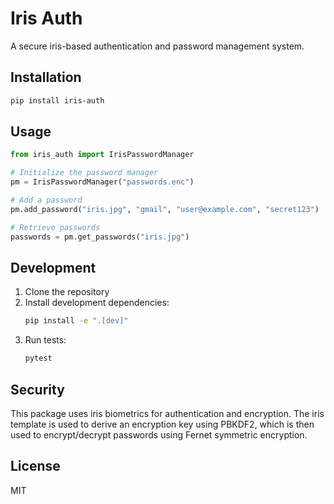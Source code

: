 # Iris Auth

A secure iris-based authentication and password management system.

## Installation

```bash
pip install iris-auth
```

## Usage

```python
from iris_auth import IrisPasswordManager

# Initialize the password manager
pm = IrisPasswordManager("passwords.enc")

# Add a password
pm.add_password("iris.jpg", "gmail", "user@example.com", "secret123")

# Retrieve passwords
passwords = pm.get_passwords("iris.jpg")
```

## Development

1. Clone the repository
2. Install development dependencies:
   ```bash
   pip install -e ".[dev]"
   ```
3. Run tests:
   ```bash
   pytest
   ```

## Security

This package uses iris biometrics for authentication and encryption. The iris template is used to derive an encryption key using PBKDF2, which is then used to encrypt/decrypt passwords using Fernet symmetric encryption.

## License

MIT
